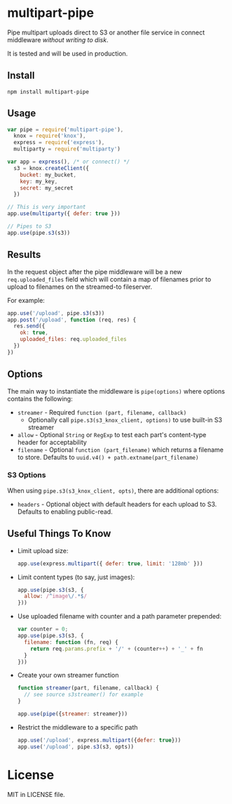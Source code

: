 multipart-pipe
==============

Pipe multipart uploads direct to S3 or another file service in connect middleware _without writing to disk_.

It is tested and will be used in production.

## Install

```
npm install multipart-pipe
```

## Usage

```javascript
var pipe = require('multipart-pipe'),
  knox = require('knox'),
  express = require('express'),
  multiparty = require('multiparty')

var app = express(), /* or connect() */
  s3 = knox.createClient({
    bucket: my_bucket,
    key: my_key,
    secret: my_secret
  })

// This is very important
app.use(multiparty({ defer: true }))

// Pipes to S3
app.use(pipe.s3(s3))
```

## Results

In the request object after the pipe middleware will be a new `req.uploaded_files` field which will contain a map of filenames prior to upload to filenames on the streamed-to fileserver.

For example:

```javascript
app.use('/upload', pipe.s3(s3))
app.post('/upload', function (req, res) {
  res.send({
    ok: true,
    uploaded_files: req.uploaded_files
  })
})
```

## Options

The main way to instantiate the middleware is `pipe(options)` where options contains the following:

- `streamer` - Required `function (part, filename, callback)`
  - Optionally call `pipe.s3(s3_knox_client, options)` to use built-in S3 streamer
- `allow` - Optional `String` or `RegExp` to test each part's content-type header for acceptability
- `filename` - Optional `function (part_filename)` which returns a filename to store. Defaults to `uuid.v4() + path.extname(part_filename)`

### S3 Options

When using `pipe.s3(s3_knox_client, opts)`, there are additional options:

- `headers` - Optional object with default headers for each upload to S3. Defaults to enabling public-read.

## Useful Things To Know

- Limit upload size:

    ```javascript
    app.use(express.multipart({ defer: true, limit: '128mb' }))
    ```

- Limit content types (to say, just images):

    ```javascript
    app.use(pipe.s3(s3, {
      allow: /^image\/.*$/
    }))
    ```

- Use uploaded filename with counter and a path parameter prepended:

    ```javascript
    var counter = 0;
    app.use(pipe.s3(s3, {
      filename: function (fn, req) {
        return req.params.prefix + '/' + (counter++) + '_' + fn
      }
    }))
    ```

- Create your own streamer function

    ```javascript
    function streamer(part, filename, callback) {
      // see source s3streamer() for example
    }

    app.use(pipe({streamer: streamer}))
    ```

- Restrict the middleware to a specific path

    ```javascript
    app.use('/upload', express.multipart({defer: true}))
    app.use('/upload', pipe.s3(s3, opts))
    ```

# License

MIT in LICENSE file.
